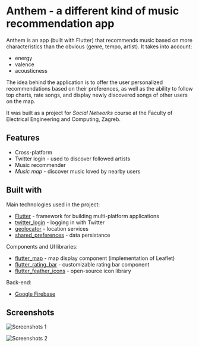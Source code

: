 
# Anthem - a different kind of music recommendation app

Anthem is an app (built with Flutter) that recommends music based on more characteristics than the obvious (genre, tempo, artist). It takes into account:
- energy
- valence
- acousticness

The idea behind the application is to offer the user personalized recommendations based on their preferences, as well as the ability to follow top charts, rate songs, and display newly discovered songs of other users on the map.


It was built as a project for *Social Networks* course at the Faculty of Electrical Engineering and Computing, Zagreb.
## Features

- Cross-platform
- Twitter login - used to discover followed artists
- Music recommender
- *Music map* - discover music loved by nearby users


## Built with

Main technologies used in the project:

- [Flutter](https://flutter.dev) - framework for building multi-platform applications
- [twitter_login](https://pub.dev/packages/twitter_login) - logging in with Twitter
- [geolocator](https://pub.dev/packages/geolocator) - location services
- [shared_preferences](https://pub.dev/packages/shared_preferences) - data persistance

Components and UI libraries:
- [flutter_map](https://pub.dev/packages/flutter_map) - map display component (implementation of Leaflet)
- [flutter_rating_bar](https://pub.dev/packages/flutter_rating_bar) - customizable rating bar component
- [flutter_feather_icons](https://pub.dev/packages/feather_icons) - open-source icon library


Back-end:
- [Google Firebase](https://firebase.google.com)

## Screenshots

![Screenshots 1](https://res.cloudinary.com/filippavic/image/upload/v1645721829/Project%20screenshots/Anthem/anthem_mockup_3_pt39iw.png)

![Screenshots 2](https://res.cloudinary.com/filippavic/image/upload/v1645721829/Project%20screenshots/Anthem/anthem_mockup_2_ia35i4.png)

